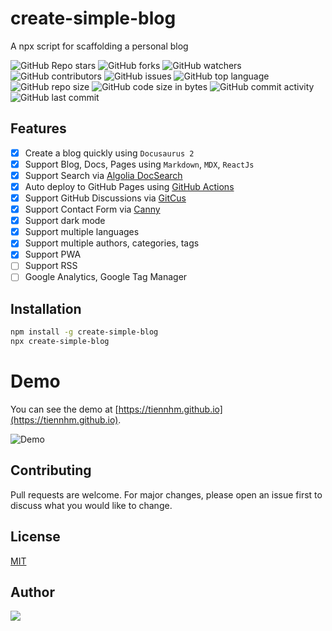 # create-simple-blog
A npx script for scaffolding a personal blog

![GitHub Repo stars](https://img.shields.io/github/stars/TienNHM/create-simple-blog)
![GitHub forks](https://img.shields.io/github/forks/TienNHM/create-simple-blog)
![GitHub watchers](https://img.shields.io/github/watchers/TienNHM/create-simple-blog)
![GitHub contributors](https://img.shields.io/github/contributors/TienNHM/create-simple-blog)
![GitHub issues](https://img.shields.io/github/issues/TienNHM/create-simple-blog?color=red)
![GitHub top language](https://img.shields.io/github/languages/top/TienNHM/create-simple-blog?color=cyan)
![GitHub repo size](https://img.shields.io/github/repo-size/TienNHM/create-simple-blog)
![GitHub code size in bytes](https://img.shields.io/github/languages/code-size/TienNHM/create-simple-blog)
![GitHub commit activity](https://img.shields.io/github/commit-activity/m/TienNHM/create-simple-blog?color=g)
![GitHub last commit](https://img.shields.io/github/last-commit/TienNHM/create-simple-blog?color=yellow)

## Features
- [x] Create a blog quickly using `Docusaurus 2`
- [x] Support Blog, Docs, Pages using `Markdown`, `MDX`, `ReactJs`
- [x] Support Search via [Algolia DocSearch](https://docsearch.algolia.com/)
- [x] Auto deploy to GitHub Pages using [GitHub Actions](https://docs.github.com/en/actions/deployment/about-deployments/deploying-with-github-actions)
- [x] Support GitHub Discussions via [GitCus](https://giscus.app/)
- [x] Support Contact Form via [Canny](https://canny.io/)
- [x] Support dark mode
- [x] Support multiple languages
- [x] Support multiple authors, categories, tags
- [x] Support PWA
- [ ] Support RSS
- [ ] Google Analytics, Google Tag Manager

## Installation

```bash
npm install -g create-simple-blog
npx create-simple-blog
```

# Demo

You can see the demo at [https://tiennhm.github.io](https://tiennhm.github.io).

![[Demo](https://tiennhm.github.io)](https://v1.screenshot.11ty.dev/https%3A%2F%2Ftiennhm.github.io/opengraph/_123)

## Contributing
Pull requests are welcome. For major changes, please open an issue first to discuss what you would like to change.

## License
[MIT](https://choosealicense.com/licenses/mit/)

## Author
[![](https://avatars.githubusercontent.com/u/33385777?v=4&s=100)](https://github.com/TienNHM) 
